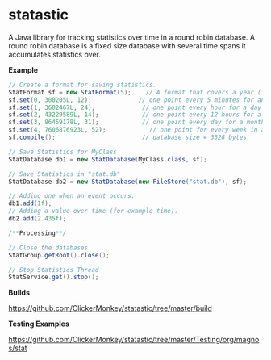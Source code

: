 statastic
=========

A Java library for tracking statistics over time in a round robin database. A round robin database is a fixed size database with several time spans it accumulates statistics over.

**Example**

```java
// Create a format for saving statistics.
StatFormat sf = new StatFormat(5);    // A format that covers a year (365.25 days)
sf.set(0, 300205L, 12);             // one point every 5 minutes for an hour 
sf.set(1, 3602467L, 24);             // one point every hour for a day
sf.set(2, 43229589L, 14);            // one point every 12 hours for a week
sf.set(3, 86459178L, 31);            // one point every day for a month
sf.set(4, 7606876923L, 52);            // one point for every week in a year
sf.compile();                        // database size = 3328 bytes

// Save Statistics for MyClass
StatDatabase db1 = new StatDatabase(MyClass.class, sf);

// Save Statistics in "stat.db" 
StatDatabase db2 = new StatDatabase(new FileStore("stat.db"), sf);

// Adding one when an event occurs.
db1.add(1f);
// Adding a value over time (for example time).
db2.add(2.435f);

/**Processing**/

// Close the databases
StatGroup.getRoot().close();

// Stop Statistics Thread
StatService.get().stop();
```

**Builds**

https://github.com/ClickerMonkey/statastic/tree/master/build

**Testing Examples**

https://github.com/ClickerMonkey/statastic/tree/master/Testing/org/magnos/stat
